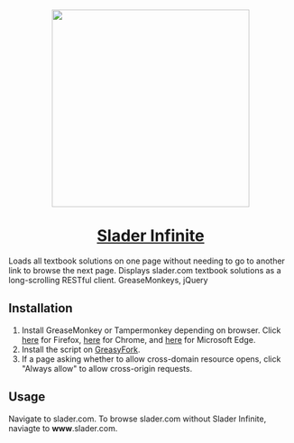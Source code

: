 <h1 align="center">
  <img src="/demo.gif?raw=true" height="350">
  <br>
  <br>
  <a href="https://greasyfork.org/en/scripts/26910-slader-infinite">Slader Infinite</a>
</h1>

Loads all textbook solutions on one page without needing to go to another link to browse the next page. Displays slader.com textbook solutions as a long-scrolling RESTful client. GreaseMonkeys, jQuery
## Installation
1. Install GreaseMonkey or Tampermonkey depending on browser. Click [here](https://addons.mozilla.org/en-US/firefox/addon/greasemonkey/) for Firefox, [here](https://chrome.google.com/webstore/detail/tampermonkey/dhdgffkkebhmkfjojejmpbldmpobfkfo) for Chrome, and [here](https://www.microsoft.com/en-US/store/p/tampermonkey/9nblggh5162s?rtc=1) for Microsoft Edge.
2. Install the script on [GreasyFork](https://greasyfork.org/en/scripts/26910-slader-infinite).
3. If a page asking whether to allow cross-domain resource opens, click "Always allow" to allow cross-origin requests.
## Usage
Navigate to slader.com. To browse slader.com without Slader Infinite, naviagte to **www**.slader.com.
